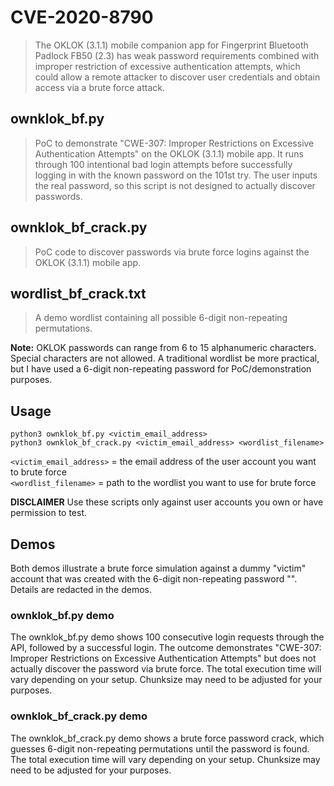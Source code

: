 # CVE-2020-8790
>The OKLOK (3.1.1) mobile companion app for Fingerprint Bluetooth Padlock FB50 (2.3) has weak password requirements combined with improper restriction of excessive authentication attempts, which could allow a remote attacker to discover user credentials and obtain access via a brute force attack.

## ownklok_bf.py
>PoC to demonstrate "CWE-307: Improper Restrictions on Excessive Authentication Attempts" on the OKLOK (3.1.1) mobile app. It runs through 100 intentional bad login attempts before successfully logging in with the known password on the 101st try. The user inputs the real password, so this script is not designed to actually discover passwords. 

## ownklok_bf_crack.py
>PoC code to discover passwords via brute force logins against the OKLOK (3.1.1) mobile app. 

## wordlist_bf_crack.txt
>A demo wordlist containing all possible 6-digit non-repeating permutations.

**Note:** OKLOK passwords can range from 6 to 15 alphanumeric characters. Special characters are not allowed. A traditional wordlist be more practical, but I have used a 6-digit non-repeating password for PoC/demonstration purposes.

## Usage
```python3 ownklok_bf.py <victim_email_address>``` <br/>
```python3 ownklok_bf_crack.py <victim_email_address> <wordlist_filename>```

`<victim_email_address>` = the email address of the user account you want to brute force <br/>
`<wordlist_filename>` = path to the wordlist you want to use for brute force

**DISCLAIMER** Use these scripts only against user accounts you own or have permission to test.

## Demos
Both demos illustrate a brute force simulation against a dummy "victim" account that was created with the 6-digit non-repeating password "". Details are redacted in the demos. 

### ownklok_bf.py demo
The ownklok_bf.py demo shows 100 consecutive login requests through the API, followed by a successful login. The outcome demonstrates "CWE-307: Improper Restrictions on Excessive Authentication Attempts" but does not actually discover the password via brute force. The total execution time will vary depending on your setup. Chunksize may need to be adjusted for your purposes.


### ownklok_bf_crack.py demo
The ownklok_bf_crack.py demo shows a brute force password crack, which guesses 6-digit non-repeating permutations until the password is found. The total execution time will vary depending on your setup. Chunksize may need to be adjusted for your purposes.
